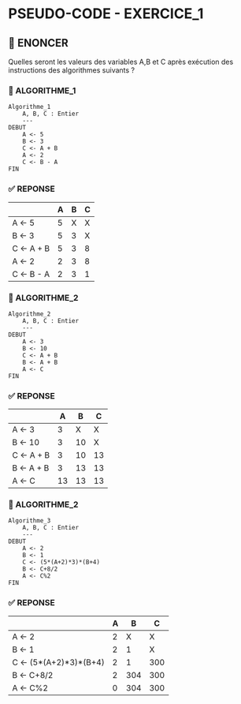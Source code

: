 # PSEUDO-CODE - EXERCICE_1

## 🌟 ENONCER
Quelles seront les valeurs des variables A,B et C après exécution des instructions des algorithmes suivants ?

### 🚀 ALGORITHME_1

````
Algorithme_1
    A, B, C : Entier
    ---
DEBUT
    A <- 5
    B <- 3
    C <- A + B
    A <- 2 
    C <- B - A
FIN 
````

### ✅ REPONSE

| | A | B | C |
|---|---|---|---|
| A <- 5 | 5 | X | X |
| B <- 3 | 5 | 3 | X | 
| C <- A + B | 5 | 3 | 8 |
| A <- 2 | 2 | 3 | 8 |
| C <- B - A | 2 | 3 | 1 |

### 🚀 ALGORITHME_2

````
Algorithme_2
    A, B, C : Entier
    ---
DEBUT
    A <- 3
    B <- 10
    C <- A + B
    B <- A + B
    A <- C
FIN 
````

### ✅ REPONSE

| | A | B | C |
|---|---|---|---|
| A <- 3 | 3 | X | X |
| B <- 10 | 3 | 10 | X | 
| C <- A + B | 3 | 10 | 13 |
| B <- A + B | 3 | 13 | 13 |
| A <- C | 13 | 13 | 13 |

### 🚀 ALGORITHME_2

````
Algorithme_3
    A, B, C : Entier
    ---
DEBUT
    A <- 2
    B <- 1
    C <- (5*(A+2)*3)*(B+4)
    B <- C+8/2
    A <- C%2
FIN 
````

### ✅ REPONSE

| | A | B | C |
|---|---|---|---|
| A <- 2 | 2 | X | X |
| B <- 1 | 2 | 1 | X | 
| C <- (5*(A+2)\*3)*(B+4) | 2 | 1 | 300 |
| B <- C+8/2 | 2 | 304 | 300 |
| A <- C%2 | 0 | 304 | 300 |
